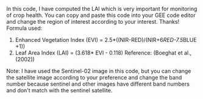 In this code, I have computed the LAI which is very important for monitoring of crop health. You can copy and paste this code into your GEE code editor and change the region of interest according to your interest. 
Thanks!
Formula used: 
1. Enhanced Vegetation Index (EVI) = 2.5*((NIR-RED)/(NIR+6*RED-7.5*BLUE +1))
2. Leaf Area Index (LAI) = (3.618* EVI - 0.118)
Reference:  (Boeghat et al., (2002))

Note: I have used the Sentinel-02 image in this code, but you can change the satellite image according to your preference and change the band number because sentinel and other images have different band numbers and don't match with the sentinel satellite.
